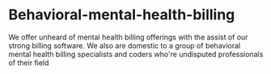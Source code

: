 # Behavioral-mental-health-billing
We offer unheard of mental health billing offerings with the assist of our strong billing software. We also are domestic to a group of behavioral mental health billing specialists and coders who're undisputed professionals of their field
